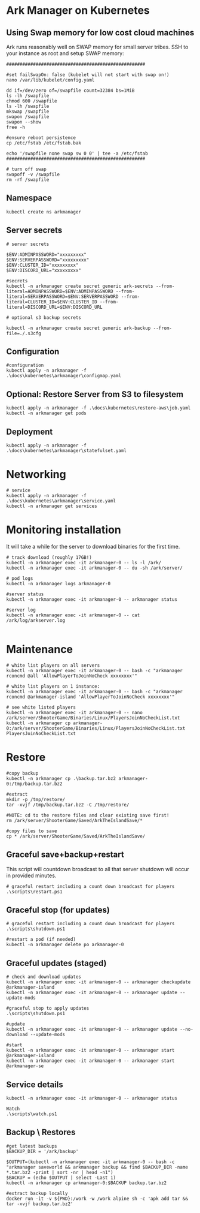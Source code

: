 # Ark Manager on Kubernetes

## Using Swap memory for low cost cloud machines

Ark runs reasonably well on SWAP memory for small server tribes.
SSH to your instance as root and setup SWAP memory:

```
####################################################

#set failSwapOn: false (kubelet will not start with swap on!)
nano /var/lib/kubelet/config.yaml

dd if=/dev/zero of=/swapfile count=32384 bs=1MiB
ls -lh /swapfile
chmod 600 /swapfile
ls -lh /swapfile
mkswap /swapfile
swapon /swapfile
swapon --show
free -h

#ensure reboot persistence
cp /etc/fstab /etc/fstab.bak

echo '/swapfile none swap sw 0 0' | tee -a /etc/fstab
####################################################

# turn off swap
swapoff -v /swapfile
rm -rf /swapfile

```

## Namespace 

```
kubectl create ns arkmanager
```

## Server secrets

```
# server secrets

$ENV:ADMINPASSWORD="xxxxxxxxx"
$ENV:SERVERPASSWORD="xxxxxxxxx"
$ENV:CLUSTER_ID="xxxxxxxxx"
$ENV:DISCORD_URL="xxxxxxxxx"

#secrets
kubectl -n arkmanager create secret generic ark-secrets --from-literal=ADMINPASSWORD=$ENV:ADMINPASSWORD --from-literal=SERVERPASSWORD=$ENV:SERVERPASSWORD --from-literal=CLUSTER_ID=$ENV:CLUSTER_ID --from-literal=DISCORD_URL=$ENV:DISCORD_URL

# optional s3 backup secrets

kubectl -n arkmanager create secret generic ark-backup --from-file=./.s3cfg
```

## Configuration

```
#configuration
kubectl apply -n arkmanager -f .\docs\kubernetes\arkmanager\configmap.yaml

```

## Optional: Restore Server from S3 to filesystem

```
kubectl apply -n arkmanager -f .\docs\kubernetes\restore-aws\job.yaml
kubectl -n arkmanager get pods
```

## Deployment

```
kubectl apply -n arkmanager -f .\docs\kubernetes\arkmanager\statefulset.yaml

```

# Networking

```
# service
kubectl apply -n arkmanager -f .\docs\kubernetes\arkmanager\service.yaml
kubectl -n arkmanager get services
```

# Monitoring installation

It will take a while for the server to download binaries for the first time.

```
# track download (roughly 17GB!)
kubectl -n arkmanager exec -it arkmanager-0 -- ls -l /ark/
kubectl -n arkmanager exec -it arkmanager-0 -- du -sh /ark/server/

# pod logs
kubectl -n arkmanager logs arkmanager-0

#server status
kubectl -n arkmanager exec -it arkmanager-0 -- arkmanager status

#server log
kubectl -n arkmanager exec -it arkmanager-0 -- cat /ark/log/arkserver.log


```

# Maintenance

```
# white list players on all servers
kubectl -n arkmanager exec -it arkmanager-0 -- bash -c "arkmanager rconcmd @all 'AllowPlayerToJoinNoCheck xxxxxxxx'"

# white list players on 1 instance:
kubectl -n arkmanager exec -it arkmanager-0 -- bash -c "arkmanager rconcmd @arkmanager-island 'AllowPlayerToJoinNoCheck xxxxxxxx'"

# see white listed players 
kubectl -n arkmanager exec -it arkmanager-0 -- nano /ark/server/ShooterGame/Binaries/Linux/PlayersJoinNoCheckList.txt
kubectl -n arkmanager cp arkmanager-0:/ark/server/ShooterGame/Binaries/Linux/PlayersJoinNoCheckList.txt PlayersJoinNoCheckList.txt 
```

# Restore

```
#copy backup
kubectl -n arkmanager cp .\backup.tar.bz2 arkmanager-0:/tmp/backup.tar.bz2

#extract
mkdir -p /tmp/restore/
tar -xvjf /tmp/backup.tar.bz2 -C /tmp/restore/

#NOTE: cd to the restore files and clear existing save first!
rm /ark/server/ShooterGame/Saved/ArkTheIslandSave/*

#copy files to save
cp * /ark/server/ShooterGame/Saved/ArkTheIslandSave/
```

## Graceful save+backup+restart

This script will countdown broadcast to all that server shutdown will occur in provided minutes.

```
# graceful restart including a count down broadcast for players
.\scripts\restart.ps1
```

## Graceful stop (for updates)

```
# graceful restart including a count down broadcast for players
.\scripts\shutdown.ps1

#restart a pod (if needed)
kubectl -n arkmanager delete po arkmanager-0
```

## Graceful updates (staged)

```
# check and download updates
kubectl -n arkmanager exec -it arkmanager-0 -- arkmanager checkupdate @arkmanager-island
kubectl -n arkmanager exec -it arkmanager-0 -- arkmanager update --update-mods

#graceful stop to apply updates
.\scripts\shutdown.ps1

#update
kubectl -n arkmanager exec -it arkmanager-0 -- arkmanager update --no-download --update-mods

#start
kubectl -n arkmanager exec -it arkmanager-0 -- arkmanager start @arkmanager-island
kubectl -n arkmanager exec -it arkmanager-0 -- arkmanager start @arkmanager-se
```

## Service details 

```
kubectl -n arkmanager exec -it arkmanager-0 -- arkmanager status

Watch 
.\scripts\watch.ps1
```

## Backup \ Restores

```
#get latest backups
$BACKUP_DIR = '/ark/backup'

$OUTPUT=(kubectl -n arkmanager exec -it arkmanager-0 -- bash -c "arkmanager saveworld && arkmanager backup && find $BACKUP_DIR -name *.tar.bz2 -print | sort -nr | head -n1")
$BACKUP = (echo $OUTPUT | select -Last 1)
kubectl -n arkmanager cp arkmanager-0:$BACKUP backup.tar.bz2

#extract backup locally
docker run -it -v ${PWD}:/work -w /work alpine sh -c 'apk add tar && tar -xvjf backup.tar.bz2'
```